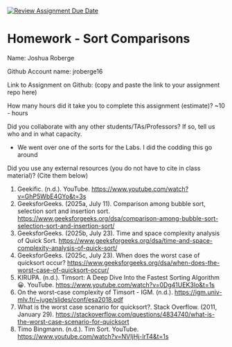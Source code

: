 [![Review Assignment Due Date](https://classroom.github.com/assets/deadline-readme-button-22041afd0340ce965d47ae6ef1cefeee28c7c493a6346c4f15d667ab976d596c.svg)](https://classroom.github.com/a/ITG1kIAV)
# Homework - Sort Comparisons

Name: Joshua Roberge

Github Account name: jroberge16

Link to Assignment on Github: (copy and paste the link to your assignment repo here)

How many hours did it take you to complete this assignment (estimate)? ~10 - hours

Did you collaborate with any other students/TAs/Professors? If so, tell us who and in what capacity.  
- We went over one of the sorts for the Labs. I did the codding this go around


Did you use any external resources (you do not have to cite in class material)? (Cite them below)  
1. Geekific. (n.d.). YouTube. https://www.youtube.com/watch?v=GhP5WbE4GYo&t=3s 
2. GeeksforGeeks. (2025a, July 11). Comparison among bubble sort, selection sort and insertion sort. https://www.geeksforgeeks.org/dsa/comparison-among-bubble-sort-selection-sort-and-insertion-sort/ 
3. GeeksforGeeks. (2025b, July 23). Time and space complexity analysis of Quick Sort. https://www.geeksforgeeks.org/dsa/time-and-space-complexity-analysis-of-quick-sort/ 
4. GeeksforGeeks. (2025c, July 23). When does the worst case of quicksort occur? https://www.geeksforgeeks.org/dsa/when-does-the-worst-case-of-quicksort-occur/ 
5. KIRUPA. (n.d.). Timsort: A Deep Dive Into the Fastest Sorting Algorithm 😀. YouTube. https://www.youtube.com/watch?v=0Dg41UEK3Io&t=1s 
7. On the worst-case complexity of Timsort - IGM. (n.d.). https://igm.univ-mlv.fr/~juge/slides/conf/esa2018.pdf 
6. What is the worst case scenario for quicksort?. Stack Overflow. (2011, January 29). https://stackoverflow.com/questions/4834740/what-is-the-worst-case-scenario-for-quicksort
8. Timo Bingmann. (n.d.). Tim Sort. YouTube. https://www.youtube.com/watch?v=NVIjHj-lrT4&t=1s 

